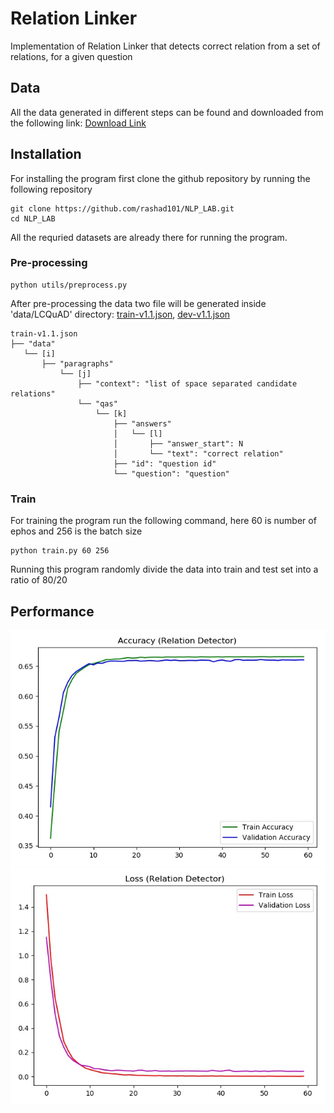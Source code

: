# Relation Linker
Implementation of Relation Linker that detects correct relation from a set of relations, for a given question 


## Data
All the data generated in different steps can be found and downloaded from the following link:
[Download Link](https://www.dropbox.com/sh/wj8iojvn493d233/AAA0tA1qrOv2r9K3B8GKqeWoa?dl=0)

## Installation
For installing the program first clone the github repository by running the following repository
```
git clone https://github.com/rashad101/NLP_LAB.git
cd NLP_LAB
```
All the requried datasets are already there for running the program.
### Pre-processing

```
python utils/preprocess.py
```
After pre-processing the data two file will be generated inside 'data/LCQuAD' directory: [train-v1.1.json](https://github.com/rashad101/NLP_LAB/blob/master/data/LCQuAD/train-v1.1.json), [dev-v1.1.json](https://github.com/rashad101/NLP_LAB/blob/master/data/LCQuAD/dev-v1.1.json)
```
train-v1.1.json
├── "data"
   └── [i]
       ├── "paragraphs"
           └── [j]
               ├── "context": "list of space separated candidate relations"
               └── "qas"
                   └── [k]
                       ├── "answers"
                       │   └── [l]
                       │       ├── "answer_start": N
                       │       └── "text": "correct relation"
                       ├── "id": "question id"
                       └── "question": "question"
```

### Train
For training the program run the following command, here 60 is number of ephos and 256 is the batch size
```
python train.py 60 256
```
Running this program randomly divide the data into train and test set into a ratio of 80/20

## Performance
![alt text](https://github.com/rashad101/NLP_LAB/blob/master/img/acc.jpg)
![alt_text](https://github.com/rashad101/NLP_LAB/blob/master/img/loss.jpg)
